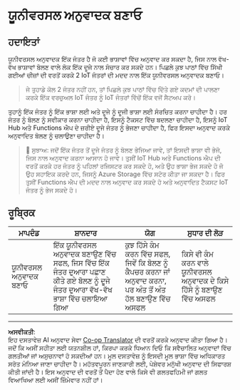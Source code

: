 <!--
CO_OP_TRANSLATOR_METADATA:
{
  "original_hash": "701f4a4466f9309b6e1d863077df0c06",
  "translation_date": "2025-08-27T13:31:21+00:00",
  "source_file": "6-consumer/lessons/4-multiple-language-support/assignment.md",
  "language_code": "pa"
}
-->
# ਯੂਨੀਵਰਸਲ ਅਨੁਵਾਦਕ ਬਣਾਓ

## ਹਦਾਇਤਾਂ

ਯੂਨੀਵਰਸਲ ਅਨੁਵਾਦਕ ਇੱਕ ਜੰਤਰ ਹੈ ਜੋ ਕਈ ਭਾਸ਼ਾਵਾਂ ਵਿੱਚ ਅਨੁਵਾਦ ਕਰ ਸਕਦਾ ਹੈ, ਜਿਸ ਨਾਲ ਵੱਖ-ਵੱਖ ਭਾਸ਼ਾਵਾਂ ਬੋਲਣ ਵਾਲੇ ਲੋਕ ਇੱਕ ਦੂਜੇ ਨਾਲ ਸੰਚਾਰ ਕਰ ਸਕਦੇ ਹਨ। ਪਿਛਲੇ ਕੁਝ ਪਾਠਾਂ ਵਿੱਚ ਸਿੱਖੀ ਗਈਆਂ ਚੀਜ਼ਾਂ ਦੀ ਵਰਤੋਂ ਕਰਕੇ 2 IoT ਜੰਤਰਾਂ ਦੀ ਮਦਦ ਨਾਲ ਇੱਕ ਯੂਨੀਵਰਸਲ ਅਨੁਵਾਦਕ ਬਣਾਓ।

> ਜੇ ਤੁਹਾਡੇ ਕੋਲ 2 ਜੰਤਰ ਨਹੀਂ ਹਨ, ਤਾਂ ਪਿਛਲੇ ਕੁਝ ਪਾਠਾਂ ਵਿੱਚ ਦਿੱਤੇ ਗਏ ਕਦਮਾਂ ਦੀ ਪਾਲਣਾ ਕਰਕੇ ਇੱਕ ਵਰਚੁਅਲ IoT ਜੰਤਰ ਨੂੰ IoT ਜੰਤਰਾਂ ਵਿੱਚੋਂ ਇੱਕ ਵਜੋਂ ਸੈਟਅਪ ਕਰੋ।

ਤੁਹਾਨੂੰ ਇੱਕ ਜੰਤਰ ਨੂੰ ਇੱਕ ਭਾਸ਼ਾ ਲਈ ਅਤੇ ਦੂਜੇ ਨੂੰ ਦੂਜੀ ਭਾਸ਼ਾ ਲਈ ਸੰਰਚਿਤ ਕਰਨਾ ਚਾਹੀਦਾ ਹੈ। ਹਰ ਜੰਤਰ ਨੂੰ ਬੋਲਣ ਨੂੰ ਸਵੀਕਾਰ ਕਰਨਾ ਚਾਹੀਦਾ ਹੈ, ਇਸਨੂੰ ਟੈਕਸਟ ਵਿੱਚ ਬਦਲਣਾ ਚਾਹੀਦਾ ਹੈ, ਇਸਨੂੰ IoT Hub ਅਤੇ Functions ਐਪ ਦੇ ਜ਼ਰੀਏ ਦੂਜੇ ਜੰਤਰ ਨੂੰ ਭੇਜਣਾ ਚਾਹੀਦਾ ਹੈ, ਫਿਰ ਇਸਦਾ ਅਨੁਵਾਦ ਕਰਕੇ ਅਨੁਵਾਦਿਤ ਬੋਲਣ ਨੂੰ ਚਲਾਉਣਾ ਚਾਹੀਦਾ ਹੈ।

> 💁 ਸੁਝਾਅ: ਜਦੋਂ ਇੱਕ ਜੰਤਰ ਤੋਂ ਦੂਜੇ ਜੰਤਰ ਨੂੰ ਬੋਲਣ ਭੇਜਿਆ ਜਾਵੇ, ਤਾਂ ਇਸਦੀ ਭਾਸ਼ਾ ਵੀ ਭੇਜੋ, ਜਿਸ ਨਾਲ ਅਨੁਵਾਦ ਕਰਨਾ ਆਸਾਨ ਹੋ ਜਾਵੇ। ਤੁਸੀਂ IoT Hub ਅਤੇ Functions ਐਪ ਦੀ ਵਰਤੋਂ ਕਰਕੇ ਹਰ ਜੰਤਰ ਨੂੰ ਪਹਿਲਾਂ ਰਜਿਸਟਰ ਕਰ ਸਕਦੇ ਹੋ, ਅਤੇ ਉਹ ਭਾਸ਼ਾ ਭੇਜ ਸਕਦੇ ਹੋ ਜੋ ਉਹ ਸਹਾਇਕ ਕਰਦੇ ਹਨ, ਜਿਸਨੂੰ Azure Storage ਵਿੱਚ ਸਟੋਰ ਕੀਤਾ ਜਾ ਸਕਦਾ ਹੈ। ਫਿਰ ਤੁਸੀਂ Functions ਐਪ ਦੀ ਮਦਦ ਨਾਲ ਅਨੁਵਾਦ ਕਰ ਸਕਦੇ ਹੋ ਅਤੇ ਅਨੁਵਾਦਿਤ ਟੈਕਸਟ IoT ਜੰਤਰ ਨੂੰ ਭੇਜ ਸਕਦੇ ਹੋ।

## ਰੂਬ੍ਰਿਕ

| ਮਾਪਦੰਡ | ਸ਼ਾਨਦਾਰ | ਯੋਗ | ਸੁਧਾਰ ਦੀ ਲੋੜ |
| -------- | --------- | -------- | ----------------- |
| ਯੂਨੀਵਰਸਲ ਅਨੁਵਾਦਕ ਬਣਾਓ | ਇੱਕ ਯੂਨੀਵਰਸਲ ਅਨੁਵਾਦਕ ਬਣਾਉਣ ਵਿੱਚ ਸਫਲ, ਜਿਸ ਵਿੱਚ ਇੱਕ ਜੰਤਰ ਦੁਆਰਾ ਪਛਾਣ ਕੀਤੇ ਗਏ ਬੋਲਣ ਨੂੰ ਦੂਜੇ ਜੰਤਰ ਦੁਆਰਾ ਵੱਖ-ਵੱਖ ਭਾਸ਼ਾ ਵਿੱਚ ਚਲਾਇਆ ਗਿਆ | ਕੁਝ ਹਿੱਸੇ ਕੰਮ ਕਰਨ ਵਿੱਚ ਸਫਲ, ਜਿਵੇਂ ਕਿ ਬੋਲਣ ਨੂੰ ਕੈਪਚਰ ਕਰਨਾ ਜਾਂ ਅਨੁਵਾਦ ਕਰਨਾ, ਪਰ ਅੰਤ ਤੋਂ ਅੰਤ ਹੱਲ ਬਣਾਉਣ ਵਿੱਚ ਅਸਫਲ | ਕਿਸੇ ਵੀ ਕੰਮ ਕਰਨ ਵਾਲੇ ਯੂਨੀਵਰਸਲ ਅਨੁਵਾਦਕ ਦੇ ਕਿਸੇ ਹਿੱਸੇ ਨੂੰ ਬਣਾਉਣ ਵਿੱਚ ਅਸਫਲ |

---

**ਅਸਵੀਕਤੀ**:  
ਇਹ ਦਸਤਾਵੇਜ਼ AI ਅਨੁਵਾਦ ਸੇਵਾ [Co-op Translator](https://github.com/Azure/co-op-translator) ਦੀ ਵਰਤੋਂ ਕਰਕੇ ਅਨੁਵਾਦ ਕੀਤਾ ਗਿਆ ਹੈ। ਜਦੋਂ ਕਿ ਅਸੀਂ ਸਹੀਤਾ ਲਈ ਯਤਨਸ਼ੀਲ ਹਾਂ, ਕਿਰਪਾ ਕਰਕੇ ਧਿਆਨ ਦਿਓ ਕਿ ਸਵੈਚਾਲਿਤ ਅਨੁਵਾਦਾਂ ਵਿੱਚ ਗਲਤੀਆਂ ਜਾਂ ਅਸੁਚਨਾਵਾਂ ਹੋ ਸਕਦੀਆਂ ਹਨ। ਮੂਲ ਦਸਤਾਵੇਜ਼ ਨੂੰ ਇਸਦੀ ਮੂਲ ਭਾਸ਼ਾ ਵਿੱਚ ਅਧਿਕਾਰਤ ਸਰੋਤ ਮੰਨਿਆ ਜਾਣਾ ਚਾਹੀਦਾ ਹੈ। ਮਹੱਤਵਪੂਰਨ ਜਾਣਕਾਰੀ ਲਈ, ਪੇਸ਼ੇਵਰ ਮਨੁੱਖੀ ਅਨੁਵਾਦ ਦੀ ਸਿਫਾਰਸ਼ ਕੀਤੀ ਜਾਂਦੀ ਹੈ। ਇਸ ਅਨੁਵਾਦ ਦੀ ਵਰਤੋਂ ਤੋਂ ਪੈਦਾ ਹੋਣ ਵਾਲੇ ਕਿਸੇ ਵੀ ਗਲਤਫਹਿਮੀ ਜਾਂ ਗਲਤ ਵਿਆਖਿਆ ਲਈ ਅਸੀਂ ਜ਼ਿੰਮੇਵਾਰ ਨਹੀਂ ਹਾਂ।
